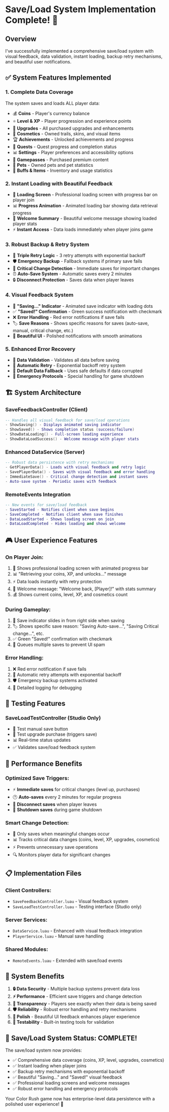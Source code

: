 # Save/Load System Implementation Complete! 💾

## Overview
I've successfully implemented a comprehensive save/load system with visual feedback, data validation, instant loading, backup retry mechanisms, and beautiful user notifications.

## ✅ System Features Implemented

### 1. **Complete Data Coverage**
The system saves and loads ALL player data:
- 💰 **Coins** - Player's currency balance
- ⭐ **Level & XP** - Player progression and experience points  
- 🔧 **Upgrades** - All purchased upgrades and enhancements
- 🎨 **Cosmetics** - Owned trails, skins, and visual items
- 🏆 **Achievements** - Unlocked achievements and progress
- 🎯 **Quests** - Quest progress and completion status
- 📊 **Settings** - Player preferences and accessibility options
- 🎫 **Gamepasses** - Purchased premium content
- 🐾 **Pets** - Owned pets and pet statistics
- 🎁 **Buffs & Items** - Inventory and usage statistics

### 2. **Instant Loading with Beautiful Feedback**
- 🌟 **Loading Screen** - Professional loading screen with progress bar on player join
- 📊 **Progress Animation** - Animated loading bar showing data retrieval progress
- 🎉 **Welcome Summary** - Beautiful welcome message showing loaded player stats
- ⚡ **Instant Access** - Data loads immediately when player joins game

### 3. **Robust Backup & Retry System**
- 🔄 **Triple Retry Logic** - 3 retry attempts with exponential backoff
- 🛡️ **Emergency Backup** - Fallback systems if primary save fails
- 🚨 **Critical Change Detection** - Immediate saves for important changes
- ⏰ **Auto-Save System** - Automatic saves every 2 minutes
- 🔒 **Disconnect Protection** - Saves data when player leaves

### 4. **Visual Feedback System**
- 💾 **"Saving..." Indicator** - Animated save indicator with loading dots
- ✅ **"Saved!" Confirmation** - Green success notification with checkmark
- ❌ **Error Handling** - Red error notifications if save fails
- 🏷️ **Save Reasons** - Shows specific reasons for saves (auto-save, manual, critical change, etc.)
- 🎨 **Beautiful UI** - Polished notifications with smooth animations

### 5. **Enhanced Error Recovery**
- 🔧 **Data Validation** - Validates all data before saving
- 🔄 **Automatic Retry** - Exponential backoff retry system
- 📝 **Default Data Fallback** - Uses safe defaults if data corrupted
- 🚨 **Emergency Protocols** - Special handling for game shutdown

## 🏗️ System Architecture

### **SaveFeedbackController** (Client)
```lua
-- Handles all visual feedback for save/load operations
- ShowSaving() - Displays animated saving indicator
- ShowSaved() - Shows completion status (success/failure)
- ShowDataLoading() - Full-screen loading experience
- ShowDataLoadSuccess() - Welcome message with player stats
```

### **Enhanced DataService** (Server)  
```lua
-- Robust data persistence with retry mechanisms
- GetPlayerData() - Loads with visual feedback and retry logic
- SavePlayerData() - Saves with visual feedback and error handling
- ImmediateSave() - Critical change detection and instant saves
- Auto-save system - Periodic saves with feedback
```

### **RemoteEvents Integration**
```lua
-- New events for save/load feedback
- SaveStarted - Notifies client when save begins
- SaveCompleted - Notifies client when save finishes
- DataLoadStarted - Shows loading screen on join
- DataLoadCompleted - Hides loading and shows welcome
```

## 🎮 User Experience Features

### **On Player Join:**
1. 🔄 Shows professional loading screen with animated progress bar
2. 📊 "Retrieving your coins, XP, and unlocks..." message
3. ⚡ Data loads instantly with retry protection
4. 🎉 Welcome message: "Welcome back, [Player]!" with stats summary
5. 💰 Shows current coins, level, XP, and cosmetics count

### **During Gameplay:**
1. 💾 Save indicator slides in from right side when saving
2. 🏷️ Shows specific save reason: "Saving Auto-save...", "Saving Critical change...", etc.
3. ✅ Green "Saved!" confirmation with checkmark
4. 🔄 Queues multiple saves to prevent UI spam

### **Error Handling:**
1. ❌ Red error notification if save fails  
2. 🔄 Automatic retry attempts with exponential backoff
3. 🛡️ Emergency backup systems activated
4. 📝 Detailed logging for debugging

## 🧪 Testing Features

### **SaveLoadTestController** (Studio Only)
- 🧪 Test manual save button
- 🔧 Test upgrade purchase (triggers save)
- 📊 Real-time status updates
- ✅ Validates save/load feedback system

## 🚀 Performance Benefits

### **Optimized Save Triggers:**
- ⚡ **Immediate saves** for critical changes (level up, purchases)
- 🕐 **Auto-saves** every 2 minutes for regular progress  
- 🚪 **Disconnect saves** when player leaves
- 🛑 **Shutdown saves** during game shutdown

### **Smart Change Detection:**
- 🎯 Only saves when meaningful changes occur
- 📊 Tracks critical data changes (coins, level, XP, upgrades, cosmetics)
- ⚡ Prevents unnecessary save operations
- 🔍 Monitors player data for significant changes

## 📋 Implementation Files

### **Client Controllers:**
- `SaveFeedbackController.luau` - Visual feedback system
- `SaveLoadTestController.luau` - Testing interface (Studio only)

### **Server Services:**
- `DataService.luau` - Enhanced with visual feedback integration
- `PlayerService.luau` - Manual save handling

### **Shared Modules:**
- `RemoteEvents.luau` - Extended with save/load events

## 🎯 System Benefits

1. **🔒 Data Security** - Multiple backup systems prevent data loss
2. **⚡ Performance** - Efficient save triggers and change detection  
3. **👀 Transparency** - Players see exactly when their data is being saved
4. **🛡️ Reliability** - Robust error handling and retry mechanisms
5. **🎨 Polish** - Beautiful UI feedback enhances player experience
6. **🧪 Testability** - Built-in testing tools for validation

## 🎉 Save/Load System Status: **COMPLETE!**

The save/load system now provides:
- ✅ Comprehensive data coverage (coins, XP, level, upgrades, cosmetics)
- ✅ Instant loading when player joins
- ✅ Backup retry mechanisms with exponential backoff
- ✅ Beautiful "Saving..." and "Saved!" visual feedback
- ✅ Professional loading screens and welcome messages
- ✅ Robust error handling and emergency protocols

Your Color Rush game now has enterprise-level data persistence with a polished user experience! 🚀
